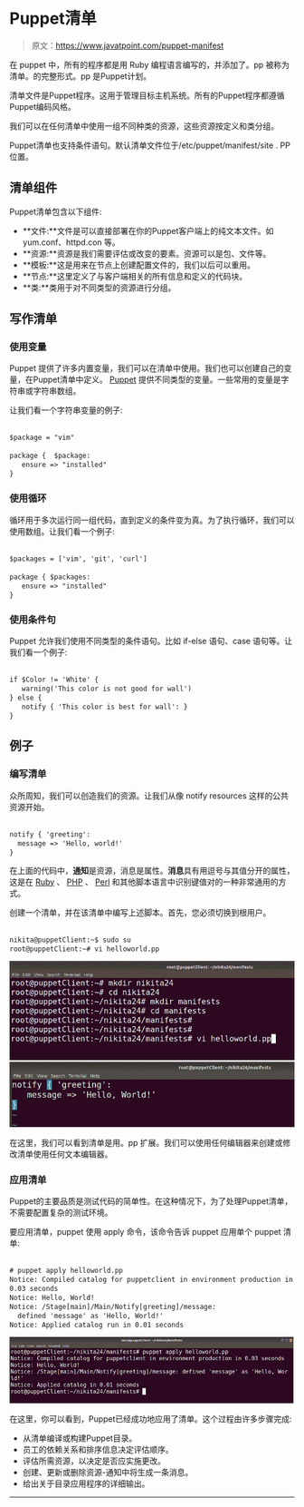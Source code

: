 # Puppet清单

> 原文：<https://www.javatpoint.com/puppet-manifest>

在 puppet 中，所有的程序都是用 Ruby 编程语言编写的，并添加了。pp 被称为清单。的完整形式。pp 是Puppet计划。

清单文件是Puppet程序。这用于管理目标主机系统。所有的Puppet程序都遵循Puppet编码风格。

我们可以在任何清单中使用一组不同种类的资源，这些资源按定义和类分组。

Puppet清单也支持条件语句。默认清单文件位于/etc/puppet/manifest/site . PP 位置。

## 清单组件

Puppet清单包含以下组件:

*   **文件:**文件是可以直接部署在你的Puppet客户端上的纯文本文件。如 yum.conf、httpd.con 等。
*   **资源:**资源是我们需要评估或改变的要素。资源可以是包、文件等。
*   **模板:**这是用来在节点上创建配置文件的，我们以后可以重用。
*   **节点:**这里定义了与客户端相关的所有信息和定义的代码块。
*   **类:**类用于对不同类型的资源进行分组。

## 写作清单

### 使用变量

Puppet 提供了许多内置变量，我们可以在清单中使用。我们也可以创建自己的变量，在Puppet清单中定义。 [Puppet](https://www.javatpoint.com/puppet) 提供不同类型的变量。一些常用的变量是字符串或字符串数组。

让我们看一个字符串变量的例子:

```

$package = "vim"  

package {  $package: 
   ensure => "installed" 
}

```

### 使用循环

循环用于多次运行同一组代码，直到定义的条件变为真。为了执行循环，我们可以使用数组。让我们看一个例子:

```

$packages = ['vim', 'git', 'curl']  

package { $packages: 
   ensure => "installed" 
}

```

### 使用条件句

Puppet 允许我们使用不同类型的条件语句。比如 if-else 语句、case 语句等。让我们看一个例子:

```

if $Color != 'White' { 
   warning('This color is not good for wall') 
} else { 
   notify { 'This color is best for wall': }
}

```

## 例子

### 编写清单

众所周知，我们可以创造我们的资源。让我们从像 notify resources 这样的公共资源开始。

```

notify { 'greeting':
  message => 'Hello, world!'
}

```

在上面的代码中，**通知**是资源，消息是属性。**消息**具有用逗号与其值分开的属性，这是在 [Ruby](https://www.javatpoint.com/ruby-tutorial) 、 [PHP](https://www.javatpoint.com/php-tutorial) 、 [Perl](https://www.javatpoint.com/perl-tutorial) 和其他脚本语言中识别键值对的一种非常通用的方式。

创建一个清单，并在该清单中编写上述脚本。首先，您必须切换到根用户。

```

nikita@puppetClient:~$ sudo su
root@puppetClient:~# vi helloworld.pp

```

![Puppet Manifest](img/4d69925df0d6d95a7f45c70c6ca9c3d9.png)
![Puppet Manifest](img/4389a97c7637dba2afaf7f4379b5a8fc.png)

在这里，我们可以看到清单是用。pp 扩展。我们可以使用任何编辑器来创建或修改清单使用任何文本编辑器。

### 应用清单

Puppet的主要品质是测试代码的简单性。在这种情况下，为了处理Puppet清单，不需要配置复杂的测试环境。

要应用清单，puppet 使用 apply 命令，该命令告诉 puppet 应用单个 puppet 清单:

```

# puppet apply helloworld.pp
Notice: Compiled catalog for puppetclient in environment production in 0.03 seconds
Notice: Hello, World!
Notice: /Stage[main]/Main/Notify[greeting]/message:
  defined 'message' as 'Hello, World!'
Notice: Applied catalog run in 0.01 seconds

```

![Puppet Manifest](img/fa91e7074e138ee7f623970b29a26821.png)

在这里，你可以看到，Puppet已经成功地应用了清单。这个过程由许多步骤完成:

*   从清单编译或构建Puppet目录。
*   员工的依赖关系和排序信息决定评估顺序。
*   评估所需资源，以决定是否应实施更改。
*   创建、更新或删除资源-通知中将生成一条消息。
*   给出关于目录应用程序的详细输出。

* * *